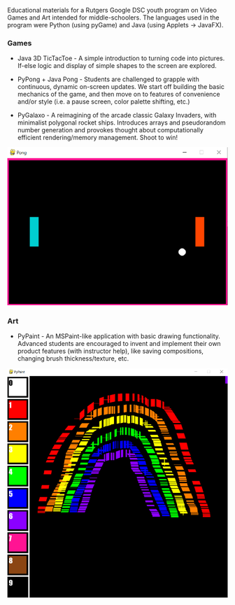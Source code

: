 Educational materials for a Rutgers Google DSC youth program on Video Games and Art intended for middle-schoolers. The languages used in the program were Python (using pyGame) and Java (using Applets -> JavaFX).

<h3>Games</h3>

* Java 3D TicTacToe - A simple introduction to turning code into pictures. If-else logic and display of simple shapes to the screen are explored.

* PyPong + Java Pong - Students are challenged to grapple with continuous, dynamic on-screen updates. We start off building the basic mechanics of the game, and then move on to features of convenience and/or style (i.e. a pause screen, color palette shifting, etc.)

* PyGalaxo - A reimagining of the arcade classic Galaxy Invaders, with minimalist polygonal rocket ships. Introduces arrays and pseudorandom number generation and provokes thought about computationally efficient rendering/memory management. Shoot to win!


![PyPong Freezeframe](./assets/pong.PNG "A still from a competitive game of PyPong")

<h3>Art</h3>

* PyPaint - An MSPaint-like application with basic drawing functionality. Advanced students are encouraged to invent and implement their own product features (with instructor help), like saving compositions, changing brush thickness/texture, etc.

![PyPaint Rainbow Painting](./assets/paint.PNG "An original composition made in PyPaint")
